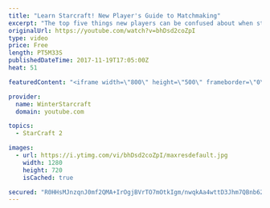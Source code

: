 ```yaml
---
title: "Learn Starcraft! New Player's Guide to Matchmaking"
excerpt: "The top five things new players can be confused about when starting off playing Starcraft 2!"
originalUrl: https://youtube.com/watch?v=bhDsd2coZpI
type: video
price: Free
length: PT5M33S
publishedDateTime: 2017-11-19T17:05:00Z
heat: 51

featuredContent: "<iframe width=\"800\" height=\"500\" frameborder=\"0\" src=\"https://www.youtube.com/embed/bhDsd2coZpI\" allow=\"accelerometer; autoplay; encrypted-media; gyroscope; picture-in-picture\" allowfullscreen></iframe>"

provider:
  name: WinterStarcraft
  domain: youtube.com

topics:
  - StarCraft 2

images:
  - url: https://i.ytimg.com/vi/bhDsd2coZpI/maxresdefault.jpg
    width: 1280
    height: 720
    isCached: true

secured: "R0HHsMJnzqnJ0mf2QMA+IrOgjBVrTO7mOtkIgm/nwqkAa4wttD3Jhm7QBnb62spMRc7sOjc6867/YVe196HPc5OLAoRchWNSWiXG9Tx0H3H25R3N7aSHl3g9IZItR/0DKB7UQxTzC2ls9KWk3Eeob5G+pNanioZ/slTlBEtoqjjubFEnj3lvKh2W3NVQ+MUYdp8oq3xiq5D4kYbIE3tsFnLUbkUzLX3+Csxe82zJlAGQOzkQItrtV5mmn/lVNKq0yFMWMRJ1srieNe4Mnyj5LH82u5zt62Hi4MoTsiK4rg/7uI4GyvlEb5k5WVNoRrPmasgHDBz/Cz7jkQwUK6la1ZQd4z3zRegFDXLBkd5Kp3HLWpxD3JKsfuQb9fMOt8NfJ4Di5TBCRtYfRKqKe6tq/MzlKfykQxOlyIEo3ubR3dM=;hen1d10TYEgNf1mmzNfJug=="
---
```


